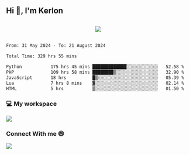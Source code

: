 ## Hi 👋, I'm Kerlon

<p align="center" style="margin: 30px;">
 
 <img src="https://skillicons.dev/icons?i=html,css,bootstrap,js,nodejs,jquery,python,flask,php,mysql,lua,sqlite,firebase">


</p>
<!--START_SECTION:waka-->

```txt
From: 31 May 2024 - To: 21 August 2024

Total Time: 329 hrs 55 mins

Python           175 hrs 45 mins █████████████░░░░░░░░░░░░   52.58 %
PHP              109 hrs 58 mins ████████▒░░░░░░░░░░░░░░░░   32.90 %
JavaScript       18 hrs          █▒░░░░░░░░░░░░░░░░░░░░░░░   05.39 %
Lua              7 hrs 8 mins    ▓░░░░░░░░░░░░░░░░░░░░░░░░   02.14 %
HTML             5 hrs           ▒░░░░░░░░░░░░░░░░░░░░░░░░   01.50 %
```

<!--END_SECTION:waka-->


<p align="center">
 <h3>💻 My workspace</h3>
    <img src="https://skillicons.dev/icons?i=mint" />
</p>

<p align="center">
 <h3>Connect With me 😄</h3> 
    <a href="https://www.linkedin.com/in/kerlon-fernandes"><img src="https://skillicons.dev/icons?i=linkedin" />
  </a>
</p>



